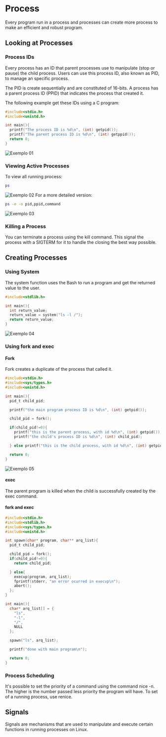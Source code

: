 # Process

Every program run in a process and processes can create more process to make an efficient and robust program.

## Looking at Processes

### Process IDs

Every process has an ID that parent processes use to manipulate (stop or pause) the child process. Users can use this process ID, also known as PID, to manage an specific process.

The PID is create sequentially and are constituted of 16-bits. A process has a parent process ID (PPID) that indicates the process that created it.

The following example get these IDs using a C program:

```c
#include<stdio.h>
#include<unistd.h>

int main(){
  printf("The process ID is %d\n", (int) getpid());
  printf("The parent process ID is %d\n", (int) getppid());
  return 0;
}

```

![Exemplo 01](../cmdImgs/ex01.png)

### Viewing Active Processes

To view all running process:

```bash
ps
```

![Exemplo 02](../cmdImgs/ex02.png)
For a more detailed version:

```bash
ps -e -o pid,ppid,command
```

![Exemplo 03](../cmdImgs/ex03.png)

### Killing a Process

You can terminate a process using the kill command. This signal the process with a SIGTERM for it to handle the closing the best way possible.

## Creating Processes

### Using System

The system function uses the Bash to run a program and get the returned value to the user.

```c
#include<stdlib.h>

int main(){
  int return_value;
  return_value = system("ls -l /");
  return return_value;
}
```

![Exemplo 04](../cmdImgs/ex04.png)

### Using fork and exec

#### Fork

Fork creates a duplicate of the process that called it.

```c
#include<stdio.h>
#include<sys/types.h>
#include<unistd.h>

int main(){
  pid_t child_pid;

  printf("the main program process ID is %d\n", (int) getpid());

  child_pid = fork();

  if(child_pid!=0){
    printf("this is the parent process, with id %d\n", (int) getpid());
    printf("the child's process ID is %d\n", (int) child_pid);

  } else printf("this is the child process, with id %d\n", (int) getpid());

  return 0;
}
```

![Exemplo 05](../cmdImgs/ex05.png)

#### exec

The parent program is killed when the child is successfully created by the exec command.

#### fork and exec

```c
#include<stdio.h>
#include<stdlib.h>
#include<sys/types.h>
#include<unistd.h>

int spawn(char* program, char** arq_list){
  pid_t child_pid;

  child_pid = fork();
  if(child_pid!=0){
    return child_pid;

  } else{
    execvp(program, arq_list);
    fprintf(stderr, "an error ocurred in execvp\n");
    abort();
  };
}

int main(){
  char* arq_list[] = {
    "ls",
    "-l",
    "/",
    NULL
  };

  spawn("ls", arq_list);

  printf("done with main program\n");

  return 0;
}
```

### Process Scheduling

It's possible to set the priority of a command using the command nice -n. The higher is the number passed less priority the program will have. To set of a running process, use renice.

## Signals

Signals are mechanisms that are used to manipulate and execute certain functions in running processes on Linux.
